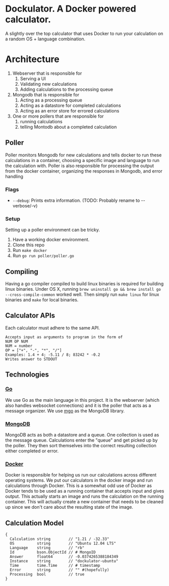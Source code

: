 # Dockulator. A Docker powered calculator.

A slightly over the top calculator that uses Docker to run your calculation on a random OS + language combination.

# Architecture


1. Webserver that is responsible for
    1. Serving a UI
    2. Validating new calculations
    3. Adding calculations to the processing queue
2. Mongodb that is responsible for
    1. Acting as a processing queue
    2. Acting as a datastore for completed calculations
    3. Acting as an error store for errored calculations
3. One or more pollers that are responsible for
    1. running calculations
    2. telling Montodb about a completed calculation

## Poller

Poller monitors Mongodb for new calculations and tells docker to run these calculations in a container, choosing a specific image and language to run the calculation with. Poller is also responsible for processing the output from the docker container, organizing the responses in Mongodb, and error handling

### Flags

* `--debug`: Prints extra information. (TODO: Probably rename to --verbose/-v)

### Setup

Setting up a poller environment can be tricky.

1. Have a working docker environment.
2. Clone this repo
3. Run `make docker`
4. Run `go run poller/poller.go`

## Compiling

Having a go compiler compiled to build linux binaries is required for building linux binaries. Under OS X, running `brew uninstall go && brew install go --cross-compile-common` worked well. Then simply run `make linux` for linux binaries and `make` for local binaries.

## Calculator APIs

Each calculator must adhere to the same API.

    Accepts input as arguments to program in the form of
    NUM OP NUM
    NUM = number
    OP = ["+", "-", "*", "/"]
    Examples: 1.4 + 4; -5.11 / 8; 83242 * -0.2
    Writes answer to STDOUT

## Technologies

### [Go](http://golang.org)

We use Go as the main language in this project. It is the webserver (which also
handles websocket connections) and it is the poller that acts as a message
organizer. We use [mgo](http://labix.org/mgo) as the MongoDB library.

### [MongoDB](http://www.mongodb.org/)

MongoDB acts as both a datastore and a queue. One collection is used as the
message queue. Calculations enter the "queue" and get picked up by the poller.
They then sort themselves into the correct resulting collection either 
completed or error.

### [Docker](http://docker.io)

Docker is responsible for helping us run our calculations across different
operating systems. We put our calculators in the docker image and run
calculations through Docker. This is a somewhat odd use of Docker as Docker
tends to be used as a running container that accepts input and gives output.
This actually starts an image and runs the calculation on the running
container. This will actually create a new container that needs to be cleaned
up since we don't care about the resulting state of the image.

## Calculation Model

    {
      Calculation string        // "1.21 / -32.33"
      OS          string        // "Ubuntu 12.04 LTS"
      Language    string        // "rb"
      Id          bson.ObjectId // # MongoID
      Answer      float64       // -0.0374265388184349
      Instance    string        // "dockulator-ubuntu"
      Time        time.Time     // # timestamp
      Error       string        // "" #(hopefully)
      Processing  bool          // true
    }
